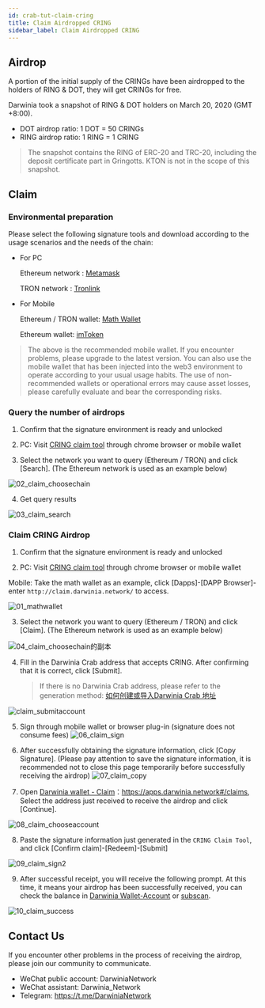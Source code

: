 ```yaml
---
id: crab-tut-claim-cring
title: Claim Airdropped CRING
sidebar_label: Claim Airdropped CRING
---
```


## Airdrop

A portion of the initial supply of the CRINGs have been airdropped to the holders of RING & DOT, they will get CRINGs for free.

Darwinia took a snapshot of RING & DOT holders on March 20, 2020 (GMT +8:00).

- DOT airdrop ratio: 1 DOT = 50 CRINGs
- RING airdrop ratio: 1 RING = 1 CRING

> The snapshot contains the RING of ERC-20 and TRC-20, including the deposit certificate part in Gringotts. KTON is not in the scope of this snapshot.

## Claim

### Environmental preparation

Please select the following signature tools and download according to the usage scenarios and the needs of the chain:

- For PC 

    Ethereum network : [Metamask](https://metamask.io/)

    TRON network : [Tronlink](https://www.tronlink.org/)

- For Mobile

    Ethereum / TRON wallet: [Math Wallet](http://www.mathwallet.org/)
    
    Ethereum wallet: [imToken](https://token.im/)

> The above is the recommended mobile wallet. If you encounter problems, please upgrade to the latest version. You can also use the mobile wallet that has been injected into the web3 environment to operate according to your usual usage habits. The use of non-recommended wallets or operational errors may cause asset losses, please carefully evaluate and bear the corresponding risks.

### Query the number of airdrops

1. Confirm that the signature environment is ready and unlocked

2. PC: Visit [CRING claim tool](http://claim.darwinia.network/) through chrome browser or mobile wallet

3. Select the network you want to query (Ethereum / TRON) and click [Search]. (The Ethereum network is used as an example below)

![02_claim_choosechain](assets/02_en.png)

4. Get query results

![03_claim_search](assets/03_en.png)

### Claim CRING Airdrop

1. Confirm that the signature environment is ready and unlocked

2. PC: Visit [CRING claim tool](http://claim.darwinia.network/) through chrome browser or mobile wallet

  Mobile: Take the math wallet as an example, click [Dapps]-[DAPP Browser]-enter `http://claim.darwinia.network/` to access.

![01_mathwallet](assets/01_en.png)

3. Select the network you want to query (Ethereum / TRON) and click [Claim]. (The Ethereum network is used as an example below)

![04_claim_choosechain的副本](assets/04_en的副本.png)

4. Fill in the Darwinia Crab address that accepts CRING. After confirming that it is correct, click [Submit].

    >️If there is no Darwinia Crab address, please refer to the generation method: [如何创建或导入Darwinia Crab 地址](crab-tut-create-account)

![claim_submitaccount](assets/05_en.png)

5. Sign through mobile wallet or browser plug-in (signature does not consume fees)
![06_claim_sign](assets/06_en.png)

6. After successfully obtaining the signature information, click [Copy Signature]. (Please pay attention to save the signature information, it is recommended not to close this page temporarily before successfully receiving the airdrop)
![07_claim_copy](assets/07_en.png)

7. Open [Darwinia wallet - Claim](https://apps.darwinia.network#/claims)：<https://apps.darwinia.network#/claims>, Select the address just received to receive the airdrop and click [Continue].

![08_claim_chooseaccount](assets/08_en.png)

8. Paste the signature information just generated in the `CRING Claim Tool`, and click [Confirm claim]-[Redeem]-[Submit]

![09_claim_sign2](assets/09_en.png)

9. After successful receipt, you will receive the following prompt. At this time, it means your airdrop has been successfully received, you can check the balance in [Darwinia Wallet-Account](https://apps.darwinia.network#/accounts) or [subscan](https://crab.subscan.io/).

![10_claim_success](assets/10_en.png)

## Contact Us

If you encounter other problems in the process of receiving the airdrop, please join our community to communicate.

- WeChat public account: DarwiniaNetwork    
- WeChat assistant: Darwinia_Network
- Telegram: <https://t.me/DarwiniaNetwork>
